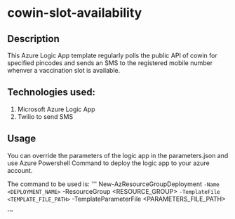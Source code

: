 # cowin-slot-availability

## Description
This Azure Logic App template regularly polls the public API of cowin for specified pincodes and sends an SMS to the registered mobile number whenver a vaccination slot is available.

## Technologies used:
1. Microsoft Azure Logic App
2. Twilio to send SMS

## Usage
You can override the parameters of the logic app in the parameters.json and use Azure Powershell Command to deploy the logic app to your azure account.

The command to be used is:
'''
New-AzResourceGroupDeployment `
	-Name <DEPLOYMENT_NAME> `
	-ResourceGroup <RESOURCE_GROUP> `
	-TemplateFile <TEMPLATE_FILE_PATH> `
	-TemplateParameterFile <PARAMETERS_FILE_PATH>
	
'''
